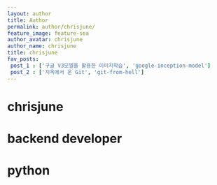 ```yaml
---
layout: author
title: Author
permalink: author/chrisjune/
feature_image: feature-sea
author_avatar: chrisjune
author_name: chrisjune 
title: chrisjune
fav_posts:
 post_1 : ['구글 V3모델을 활용한 이미지학습', 'google-inception-model']
 post_2 : ['지옥에서 온 Git', 'git-from-hell']
---
```


# chrisjune
# backend developer
# python
